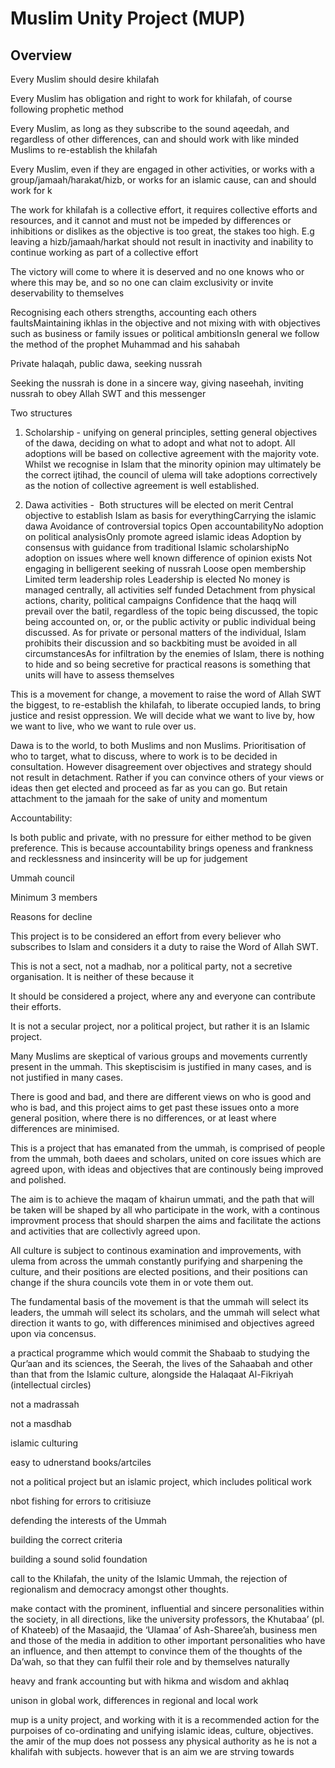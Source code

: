 
# Muslim Unity Project (MUP)

## Overview

Every Muslim should desire khilafah

Every Muslim has obligation and right to work for khilafah, of course following prophetic method

Every Muslim, as long as they subscribe to the sound aqeedah, and regardless of other differences, can and should work with like minded Muslims to re-establish the khilafah

Every Muslim, even if they are engaged in other activities, or works with a group/jamaah/harakat/hizb, or works for an islamic cause, can and should work for k

The work for khilafah is a collective effort, it requires collective efforts and resources, and it cannot and must not be impeded by differences or inhibitions or dislikes as the objective is too great, the stakes too high. E.g leaving a hizb/jamaah/harkat should not result in inactivity and inability to continue working as part of a collective effort

The victory will come to where it is deserved and no one knows who or where this may be, and so no one can claim exclusivity or invite deservability to themselves

Recognising each others strengths, accounting each others faultsMaintaining ikhlas in the objective and not mixing with with objectives such as business or family issues or political ambitionsIn general we follow the method of the prophet Muhammad and his sahabah

Private halaqah, public dawa, seeking nussrah

Seeking the nussrah is done in a sincere way, giving naseehah, inviting nussrah to obey Allah SWT and this messenger

Two structures

1. Scholarship - unifying on general principles, setting general objectives of the dawa, deciding on what to adopt and what not to adopt. All adoptions will be based on collective agreement with the majority vote. Whilst we recognise in Islam that the minority opinion may ultimately be the correct ijtihad, the council of ulema will take adoptions correctively as the notion of collective agreement is well established.

2. Dawa activities - 
Both structures will be elected on merit
Central objective to establish Islam as basis for everythingCarrying the islamic dawa
Avoidance of controversial topics
Open accountabilityNo adoption on political analysisOnly promote agreed islamic ideas
Adoption by consensus with guidance from traditional Islamic scholarshipNo adoption on issues where well known difference of opinion exists
Not engaging in belligerent seeking of nussrah
Loose open membership
Limited term leadership roles
Leadership is elected
No money is managed centrally, all activities self funded
Detachment from physical actions, charity, political campaigns
Confidence that the haqq will prevail over the batil, regardless of the topic being discussed, the topic being accounted on, or, or the public activity or public individual being discussed. As for private or personal matters of the individual, Islam prohibits their discussion and so backbiting must be avoided in all circumstancesAs for infiltration by the enemies of Islam, there is nothing to hide and so being secretive for practical reasons is something that units will have to assess themselves

This is a movement for change, a movement to raise the word of Allah SWT the biggest, to re-establish the khilafah, to liberate occupied lands, to bring justice and resist oppression. We will decide what we want to live by, how we want to live, who we want to rule over us.

Dawa is to the world, to both Muslims and non Muslims. Prioritisation of who to target, what to discuss, where to work is to be decided in consultation. However disagreement over objectives and strategy should not result in detachment. Rather if you can convince others of your views or ideas then get elected and proceed as far as you can go. But retain attachment to the jamaah for the sake of unity and momentum

Accountability:

Is both public and private, with no pressure for either method to be given preference. This is because accountability brings openess and frankness and recklessness and insincerity will be up for judgement

Ummah council

Minimum 3 members


Reasons for decline

This project is to be considered an effort from every believer who subscribes to Islam and considers it a duty to raise the Word of Allah SWT.

This is not a sect, not a madhab, nor a political party, not a secretive organisation. It is neither of these because it

It should be considered a project, where any and everyone can contribute their efforts.

It is not a secular project, nor a political project, but rather it is an Islamic project.

Many Muslims are skeptical of various groups and movements currently present in the ummah. This skeptiscisim is justified in many cases, and is not justified in many cases.

There is good and bad, and there are different views on who is good and who is bad, and this project aims to get past these issues onto a more general position, where there is no differences, or at least where differences are minimised.

This is a project that has emanated from the ummah, is comprised of people from the ummah, both daees and scholars, united on core issues which are agreed upon, with ideas and objectives that are continously being improved and polished.

The aim is to achieve the maqam of khairun ummati, and the path that will be taken will be shaped by all who participate in the work, with a continous improvment process that should sharpen the aims and facilitate the actions and activities that are collectivly agreed upon.

All culture is subject to continous examination and improvements, with ulema from across the ummah constantly purifying and sharpening the culture, and their positions are elected positions, and their positions can change if the shura councils vote them in or vote them out.

The fundamental basis of the movement is that the ummah will select its leaders, the ummah will select its scholars, and the ummah will select what direction it wants to go, with differences minimised and objectives agreed upon via concensus.








a practical programme which would commit the Shabaab to studying the Qur’aan and its sciences, the Seerah, the lives of the Sahaabah and other than that from the Islamic culture, alongside the Halaqaat Al-Fikriyah (intellectual circles)

not a madrassah

not a masdhab

islamic culturing

easy to udnerstand books/artciles

not a political project but an islamic project, which includes political work



nbot fishing for errors to critisiuze

defending the interests of the Ummah

building the correct criteria

building a sound solid foundation

 call to the Khilafah, the unity of the Islamic Ummah, the rejection of regionalism and democracy amongst other thoughts.

make contact with the prominent, influential and sincere personalities within the society, in all directions, like the university professors, the Khutabaa’ (pl. of Khateeb) of the Masaajid, the ‘Ulamaa’ of Ash-Sharee’ah, business men and those of the media in addition to other important personalities who have an influence, and then attempt to convince them of the thoughts of the Da’wah, so that they can fulfil their role and by themselves naturally

heavy and frank accounting but with hikma and wisdom and akhlaq

unison in global work, differences in regional and local work

mup is a unity project, and working with it is a recommended action for the purpoises of co-ordinating and unifying islamic ideas, culture, objectives. the amir of the mup does not possess any physical authority as he is not a khalifah with subjects. however that is an aim we are strving towards
